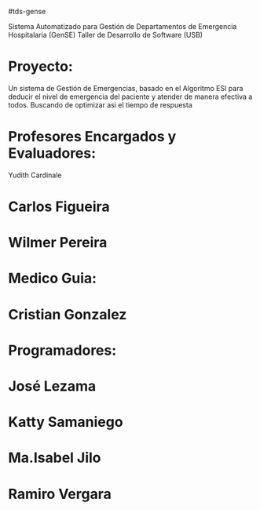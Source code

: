 #tds-gense

Sistema Automatizado para Gestión de Departamentos de Emergencia Hospitalaria (GenSE)
Taller de Desarrollo de Software (USB)

Proyecto:
=========
Un sistema de Gestión de Emergencias, basado en el Algoritmo ESI para deducir el nivel de emergencia del paciente y atender de manera efectiva a todos. Buscando de optimizar asi el tiempo de respuesta

Profesores Encargados y Evaluadores:
=========
Yudith Cardinale
# Carlos Figueira
# Wilmer Pereira

Medico Guia:
=========
# Cristian Gonzalez

Programadores:
=========
# José Lezama
# Katty Samaniego
# Ma.Isabel Jilo
# Ramiro Vergara
